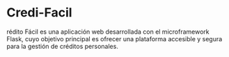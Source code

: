 # Credi-Facil
rédito Fácil es una aplicación web desarrollada con el microframework Flask, cuyo objetivo principal es ofrecer una plataforma accesible y segura para la gestión de créditos personales. 
